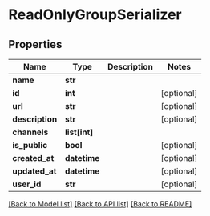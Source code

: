 # ReadOnlyGroupSerializer

## Properties
Name | Type | Description | Notes
------------ | ------------- | ------------- | -------------
**name** | **str** |  | 
**id** | **int** |  | [optional] 
**url** | **str** |  | [optional] 
**description** | **str** |  | [optional] 
**channels** | **list[int]** |  | 
**is_public** | **bool** |  | [optional] 
**created_at** | **datetime** |  | [optional] 
**updated_at** | **datetime** |  | [optional] 
**user_id** | **str** |  | [optional] 

[[Back to Model list]](../README.md#documentation-for-models) [[Back to API list]](../README.md#documentation-for-api-endpoints) [[Back to README]](../README.md)


